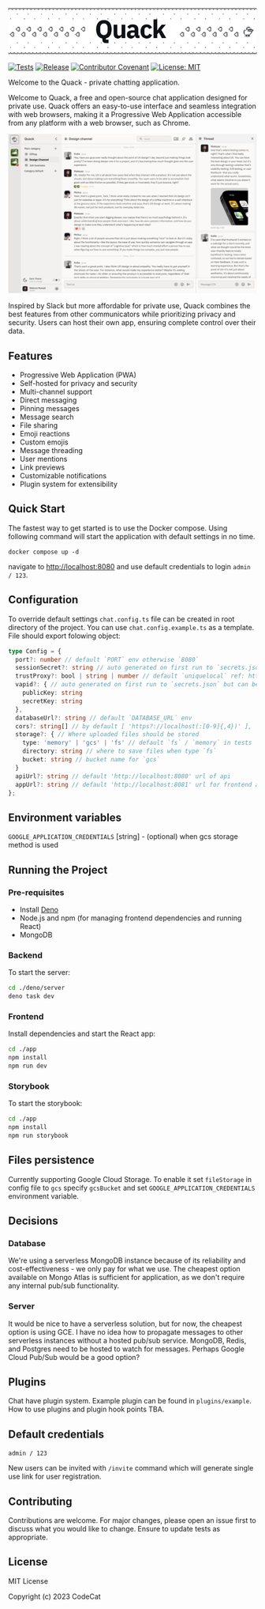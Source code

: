 <p align="center">
<picture>
  <source media="(prefers-color-scheme: dark)" srcset="app/public/dark.png">
  <img alt="Quack the best chat app on the market" src="app/public/light.png">
</picture>
</p>

[![Tests](https://github.com/raaymax/chat/actions/workflows/release.yml/badge.svg)](https://github.com/raaymax/chat/actions/workflows/release.yml)
[![Release](https://shields.io/github/v/release/raaymax/chat?display_name=tag)](https://shields.io/github/v/release/raaymax/chat?display_name=tag)
[![Contributor Covenant](https://img.shields.io/badge/Contributor%20Covenant-2.1-4baaaa.svg)](code_of_conduct.md)
[![License: MIT](https://img.shields.io/badge/License-MIT-yellow.svg)](https://opensource.org/licenses/MIT)

Welcome to the Quack - private chatting application.

Welcome to Quack, a free and open-source chat application designed for private use. Quack offers an easy-to-use interface and seamless integration with web browsers, making it a Progressive Web Application accessible from any platform with a web browser, such as Chrome.

<picture>
  <source media="(prefers-color-scheme: dark)" srcset="app/public/screenshot-dark.png">
  <img alt="Quack the best chat app on the market" src="app/public/screenshot-light.png">
</picture>

Inspired by Slack but more affordable for private use, Quack combines the best features from other communicators while prioritizing privacy and security. Users can host their own app, ensuring complete control over their data.

## Features

- Progressive Web Application (PWA)
- Self-hosted for privacy and security
- Multi-channel support
- Direct messaging
- Pinning messages
- Message search
- File sharing
- Emoji reactions
- Custom emojis
- Message threading
- User mentions
- Link previews
- Customizable notifications
- Plugin system for extensibility

## Quick Start

The fastest way to get started is to use the Docker compose. Using following command will start the application with default settings in no time.
```
docker compose up -d
```
navigate to [http://localhost:8080](http://localhost:8080) and use default credentials to login `admin / 123`.

## Configuration

To override default settings `chat.config.ts` file can be created in root directory of the project. You can use `chat.config.example.ts` as a template.
File should export folowing object:
```typescript
type Config = {
  port?: number // default `PORT` env otherwise `8080`
  sessionSecret?: string // auto generated on first run to `secrets.json` but can be overwritten here
  trustProxy?: bool | string | number // default `uniquelocal` ref: https://expressjs.com/en/guide/behind-proxies.html
  vapid?: { // auto generated on first run to `secrets.json` but can be overwritten here
    publicKey: string
    secretKey: string
  },
  databaseUrl?: string // default `DATABASE_URL` env
  cors?: string[] // by default [ 'https?://localhost(:[0-9]{,4})' ],
  storage?: { // Where uploaded files should be stored
    type: 'memory' | 'gcs' | 'fs' // default `fs` / `memory` in tests
    directory: string // where to save files when type `fs`
    bucket: string // bucket name for `gcs`
  }
  apiUrl?: string // default 'http://localhost:8080' url of api
  appUrl?: string // default 'http://localhost:8081' url for frontend app
};
```

## Environment variables

`GOOGLE_APPLICATION_CREDENTIALS` [string] - (optional) when gcs storage method is used

## Running the Project

### Pre-requisites
- Install [Deno](https://deno.land/)
- Node.js and npm (for managing frontend dependencies and running React)
- MongoDB

### Backend
To start the server:
```sh
cd ./deno/server
deno task dev
```

### Frontend
Install dependencies and start the React app:
```sh
cd ./app
npm install
npm run dev
```

### Storybook
To start the storybook:
```sh
cd ./app
npm install
npm run storybook
```

## Files persistence
Currently supporting Google Cloud Storage. To enable it set `fileStorage` in config file to `gcs` specify `gcsBucket`
and set `GOOGLE_APPLICATION_CREDENTIALS` environment variable.

## Decisions

### Database
We're using a serverless MongoDB instance because of its reliability and cost-effectiveness - we only pay for what we use.
The cheapest option available on Mongo Atlas is sufficient for application, as we don't require any internal pub/sub functionality.


### Server
It would be nice to have a serverless solution, but for now, the cheapest option is using GCE. 
I have no idea how to propagate messages to other serverless instances without a hosted pub/sub service.
MongoDB, Redis, and Postgres need to be hosted to watch for messages.
Perhaps Google Cloud Pub/Sub would be a good option?

## Plugins
Chat have plugin system. Example plugin can be found in `plugins/example`.
How to use plugins and plugin hook points TBA.


## Default credentials

```
admin / 123
```
New users can be invited with `/invite` command which will generate single use link for user registration.

## Contributing

Contributions are welcome. For major changes, please open an issue first to discuss what you would like to change. Ensure to update tests as appropriate.

## License

MIT License

Copyright (c) 2023 CodeCat
